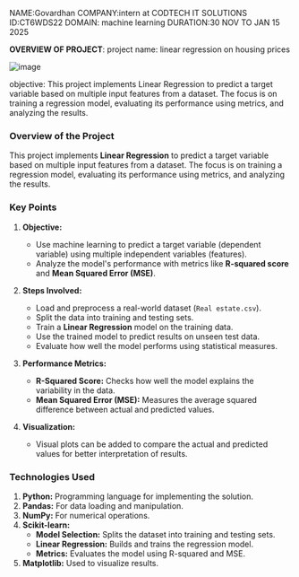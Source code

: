 NAME:Govardhan
COMPANY:intern at CODTECH IT SOLUTIONS
ID:CT6WDS22
DOMAIN: machine learning
DURATION:30 NOV TO JAN 15 2025

**OVERVIEW OF PROJECT**:
project name:
linear regression on housing prices

![image](https://github.com/user-attachments/assets/13c07bfc-8c0e-496f-9aca-35874fc51c89)

objective:
This project implements Linear Regression to predict a target variable based on multiple input features from a dataset. The focus is on training a regression model, evaluating its performance using metrics, and analyzing the results.

### **Overview of the Project**  

This project implements **Linear Regression** to predict a target variable based on multiple input features from a dataset. The focus is on training a regression model, evaluating its performance using metrics, and analyzing the results.  



### **Key Points**  

1. **Objective:**  
   - Use machine learning to predict a target variable (dependent variable) using multiple independent variables (features).  
   - Analyze the model's performance with metrics like **R-squared score** and **Mean Squared Error (MSE)**.  

2. **Steps Involved:**  
   - Load and preprocess a real-world dataset (`Real estate.csv`).  
   - Split the data into training and testing sets.  
   - Train a **Linear Regression** model on the training data.  
   - Use the trained model to predict results on unseen test data.  
   - Evaluate how well the model performs using statistical measures.  

3. **Performance Metrics:**  
   - **R-Squared Score:** Checks how well the model explains the variability in the data.  
   - **Mean Squared Error (MSE):** Measures the average squared difference between actual and predicted values.  

4. **Visualization:**  
   - Visual plots can be added to compare the actual and predicted values for better interpretation of results.  



### **Technologies Used**  

1. **Python:** Programming language for implementing the solution.  
2. **Pandas:** For data loading and manipulation.  
3. **NumPy:** For numerical operations.  
4. **Scikit-learn:**  
   - **Model Selection:** Splits the dataset into training and testing sets.  
   - **Linear Regression:** Builds and trains the regression model.  
   - **Metrics:** Evaluates the model using R-squared and MSE.  
5. **Matplotlib:** Used to visualize results.  


